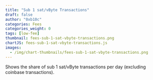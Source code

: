 ```yaml
---
title: "Sub 1 sat/vByte Transactions"
draft: false
author: "0xb10c"
categories: Fees
categories_weight: 0
tags: [low-fee]
thumbnail: fees-sub-1-sat-vbyte-transactions.png
chartJS: fees-sub-1-sat-vbyte-transactions.js
images:
  - /img/chart-thumbnails/fees-sub-1-sat-vbyte-transactions.png
---
```


Shows the share of sub 1 sat/vByte transactions per day (excluding coinbase transactions).

<!--more-->
